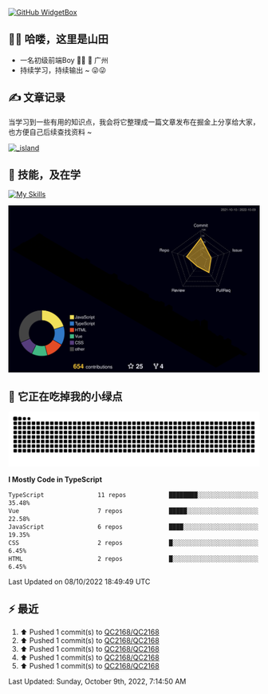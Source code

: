 [![GitHub WidgetBox](https://github-widgetbox.vercel.app/api/profile?username=qc2168&data=followers,repositories,stars,commits)](https://github.com/qc2168/github-widgetbox)

## 🙋‍♂️ 哈喽，这里是山田

- 一名初级前端Boy 👨‍💻 📍 广州
- 持续学习，持续输出 ~ 😜😜

## ✍️ 文章记录
当学习到一些有用的知识点，我会将它整理成一篇文章发布在掘金上分享给大家，也方便自己后续查找资料 ~

[![_island](https://lf3-cdn-tos.bytescm.com/obj/static/xitu_juejin_web/e08da34488b114bd4c665ba2fa520a31.svg)
](https://juejin.cn/user/2858385965322935/posts)

## 🚀 技能，及在学

[![My Skills](https://skillicons.dev/icons?i=vite,tailwind,vue,react,electron,webpack,nodejs,php,wasm,python)](https://github.com/qc2168)


![rainbow gif](https://raw.githubusercontent.com/QC2168/QC2168/main/profile-3d-contrib/profile-night-rainbow.svg)




## 🐍 它正在吃掉我的小绿点

![snake gif](https://raw.githubusercontent.com/QC2168/QC2168/77e198e28fb66a14643e4e58f5b713c0cc565cfd/github-contribution-grid-snake-dark.svg)

<!--START_SECTION:waka-->
**I Mostly Code in TypeScript** 

```text
TypeScript               11 repos            ████████░░░░░░░░░░░░░░░░░   35.48% 
Vue                      7 repos             █████░░░░░░░░░░░░░░░░░░░░   22.58% 
JavaScript               6 repos             ████░░░░░░░░░░░░░░░░░░░░░   19.35% 
CSS                      2 repos             █░░░░░░░░░░░░░░░░░░░░░░░░   6.45% 
HTML                     2 repos             █░░░░░░░░░░░░░░░░░░░░░░░░   6.45%

```



 Last Updated on 08/10/2022 18:49:49 UTC
<!--END_SECTION:waka-->


## ⚡ 最近
<!--RECENT_ACTIVITY:start-->
1. ⬆️ Pushed 1 commit(s) to [QC2168/QC2168](https://github.com/QC2168/QC2168)
2. ⬆️ Pushed 1 commit(s) to [QC2168/QC2168](https://github.com/QC2168/QC2168)
3. ⬆️ Pushed 1 commit(s) to [QC2168/QC2168](https://github.com/QC2168/QC2168)
4. ⬆️ Pushed 1 commit(s) to [QC2168/QC2168](https://github.com/QC2168/QC2168)
5. ⬆️ Pushed 1 commit(s) to [QC2168/QC2168](https://github.com/QC2168/QC2168)
<!--RECENT_ACTIVITY:end-->

<!--RECENT_ACTIVITY:last_update-->
Last Updated: Sunday, October 9th, 2022, 7:14:50 AM
<!--RECENT_ACTIVITY:last_update_end-->